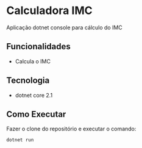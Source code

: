 # Calculadora IMC

Aplicação dotnet console para cálculo do IMC

## Funcionalidades

- Calcula o IMC

## Tecnologia

- dotnet core 2.1

## Como Executar

Fazer o clone do repositório e executar o comando:

```
dotnet run
```